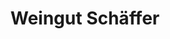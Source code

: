 ---
title: "Weingut Schäffer"
url: /neustadt-an-der-weinstrasse/weingut-schaeffer/
shop: Spirituosen
---
